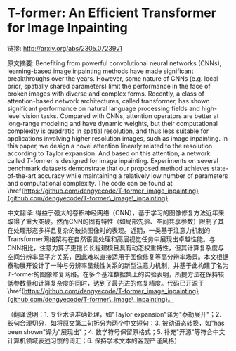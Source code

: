 # T-former: An Efficient Transformer for Image Inpainting

链接: http://arxiv.org/abs/2305.07239v1

原文摘要:
Benefiting from powerful convolutional neural networks (CNNs), learning-based
image inpainting methods have made significant breakthroughs over the years.
However, some nature of CNNs (e.g. local prior, spatially shared parameters)
limit the performance in the face of broken images with diverse and complex
forms. Recently, a class of attention-based network architectures, called
transformer, has shown significant performance on natural language processing
fields and high-level vision tasks. Compared with CNNs, attention operators are
better at long-range modeling and have dynamic weights, but their computational
complexity is quadratic in spatial resolution, and thus less suitable for
applications involving higher resolution images, such as image inpainting. In
this paper, we design a novel attention linearly related to the resolution
according to Taylor expansion. And based on this attention, a network called
$T$-former is designed for image inpainting. Experiments on several benchmark
datasets demonstrate that our proposed method achieves state-of-the-art
accuracy while maintaining a relatively low number of parameters and
computational complexity. The code can be found at
\href{https://github.com/dengyecode/T-former_image_inpainting}{github.com/dengyecode/T-former\_image\_inpainting}

中文翻译:
得益于强大的卷积神经网络（CNN），基于学习的图像修复方法近年来取得了重大突破。然而CNN的固有特性（如局部先验、空间共享参数）限制了其在处理形态多样且复杂的破损图像时的表现。近期，一类基于注意力机制的Transformer网络架构在自然语言处理和高层视觉任务中展现出卓越性能。与CNN相比，注意力算子更擅长长程建模且具有动态权重特性，但其计算复杂度与空间分辨率呈平方关系，因此难以直接适用于图像修复等高分辨率场景。本文根据泰勒展开设计了一种与分辨率呈线性关系的新型注意力机制，并基于此构建了名为$T$-former的图像修复网络。在多个基准数据集上的实验表明，所提方法在保持较低参数量和计算复杂度的同时，达到了最先进的修复精度。代码已开源于\href{https://github.com/dengyecode/T-former_image_inpainting}{github.com/dengyecode/T-former\_image\_inpainting}。

（翻译说明：1. 专业术语准确处理，如"Taylor expansion"译为"泰勒展开"；2. 长句合理切分，如将原文第二句拆分为两个中文短句；3. 被动语态转换，如"has been shown"译为"展现出"；4. 数学符号保留原格式；5. 补充"开源"等符合中文计算机领域表述习惯的词汇；6. 保持学术文本的客观严谨风格）
